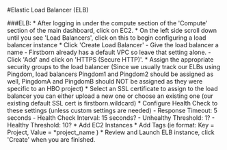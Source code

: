 #Elastic Load Balancer (ELB)

###ELB:
	* After logging in under the compute section of the 'Compute' section of the main dashboard, click on EC2.
	* On the left side scroll down until you see 'Load Balancers', click on this to begin configuring a load balancer instance
	* Click 'Create Load Balancer'
		- Give the load balancer a name
		- Firstborn already has a default VPC so leave that setting alone.
		- Click 'Add' and click on 'HTTPS (Secure HTTP)'.
	* Assign the appropriate security groups to the load balancer (Since we usually track our ELBs using Pingdom, load balancers Pingdom1 and Pingdom2 should be assigned as well, PingdomA and PingdomB should NOT be assigned as they were specific to an HBO project)
	* Select an SSL certificate to assign to the load balancer you can either upload a new one or choose an existing one (our existing default SSL cert is firstborn.wildcard)
	* Configure Health Check to these settings (unless custom settings are needed)
		- Response Timeout: 5 seconds
		- Health Check Interval: 15 seconds?
		- Unhealthy Threshold: 1?
		- Healthy Threshold: 10?
	* Add EC2 Instances
	* Add Tags (ie format:  Key = Project, Value = *project_name )
	* Review and Launch ELB instance, click 'Create' when you are finished.

